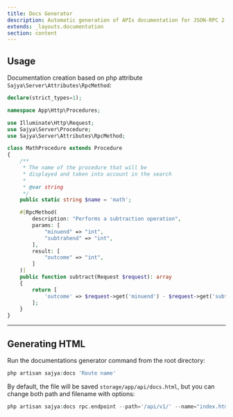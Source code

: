```yaml
---
title: Docs Generator
description: Automatic generation of APIs documentation for JSON-RPC 2.0
extends: _layouts.documentation
section: content
---
```



## Usage

Documentation creation based on php attribute `Sajya\Server\Attributes\RpcMethod`:

```php
declare(strict_types=1);

namespace App\Http\Procedures;

use Illuminate\Http\Request;
use Sajya\Server\Procedure;
use Sajya\Server\Attributes\RpcMethod;

class MathProcedure extends Procedure
{
    /**
     * The name of the procedure that will be
     * displayed and taken into account in the search
     *
     * @var string
     */
    public static string $name = 'math';

    #[RpcMethod(
        description: "Performs a subtraction operation",
        params: [
            "minuend" => "int",
            "subtrahend" => "int",
        ],
        result: [
            "outcome" => "int",
        ]
    )]
    public function subtract(Request $request): array
    {
        return [
            'outcome' => $request->get('minuend') - $request->get('subtrahend'),
        ];
    }
}
```

----


## Generating HTML

Run the documentations generator command from the root directory:

```php
php artisan sajya:docs 'Route name'
```

By default, the file will be saved `storage/app/api/docs.html`, but you can change both path and filename with options:

```php
php artisan sajya:docs rpc.endpoint --path='/api/v1/' --name="index.html"
```
